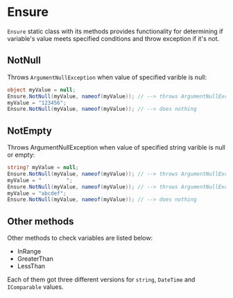 # Ensure
`Ensure` static class with its methods provides functionality for determining if variable's value meets specified conditions and throw exception if it's not.

## NotNull
Throws `ArgumentNullException` when value of specified varible is null:

```csharp
object myValue = null;
Ensure.NotNull(myValue, nameof(myValue)); // --> throws ArgumentNullException
myValue = "123456";
Ensure.NotNull(myValue, nameof(myValue)); // --> does nothing
```

## NotEmpty
Throws ArgumentNullException when value of specified string varible is null or empty:

```csharp
string? myValue = null;
Ensure.NotNull(myValue, nameof(myValue)); // --> throws ArgumentNullException
myValue = "        ";
Ensure.NotNull(myValue, nameof(myValue)); // --> throws ArgumentNullException
myValue = "abcdef";
Ensure.NotNull(myValue, nameof(myValue)); // --> does nothing
```

## Other methods

Other methods to check variables are listed below:

* InRange
* GreaterThan
* LessThan

Each of them got three different versions for `string`, `DateTime` and `IComparable` values.